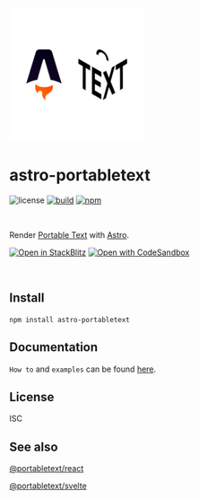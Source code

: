 <div>
  <img src="https://github.com/theisel/astro-portabletext/raw/main/logo.svg" width="240" alt="astro-portabletext logo">
</div>

# astro-portabletext

![license](https://img.shields.io/npm/l/astro-portabletext?style=flat-square)
[![build](https://img.shields.io/github/actions/workflow/status/theisel/astro-portabletext/ci.yml?style=flat-square)](https://github.com/theisel/astro-portabletext/actions/workflows/ci.yml)
[![npm](https://img.shields.io/npm/v/astro-portabletext?style=flat-square)](https://www.npmjs.com/package/astro-portabletext)

&nbsp;

Render [Portable Text](https://portabletext.org/) with [Astro](https://astro.build/).

[![Open in StackBlitz](https://developer.stackblitz.com/img/open_in_stackblitz.svg)](https://stackblitz.com/github/theisel/astro-portabletext/tree/main/demo)
[![Open with CodeSandbox](https://assets.codesandbox.io/github/button-edit-lime.svg)](https://codesandbox.io/p/sandbox/github/theisel/astro-portabletext/tree/main/demo)

&nbsp;

## Install

```
npm install astro-portabletext
```

## Documentation

`How to` and `examples` can be found [here](astro-portabletext/README.md "astro-portabletext documentation").

## License

ISC

## See also

[@portabletext/react](https://github.com/portabletext/react-portabletext)

[@portabletext/svelte](https://github.com/portabletext/svelte-portabletext)

